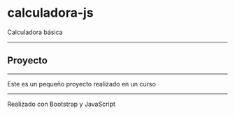 # calculadora-js
Calculadora básica
***
## Proyecto 
***
Este es un pequeño proyecto realizado en un curso
***
Realizado con Bootstrap y JavaScript